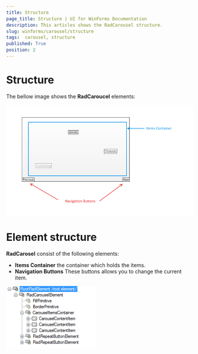 ```yaml
---
title: Structure
page_title: Structure | UI for WinForms Documentation 
description: This articles shows the RadCarousel structure. 
slug: winforms/carousel/structure
tags:  carousel, structure
published: True 
position: 2
---
```


# Structure

The bellow image shows the __RadCaroucel__ elements:

![carousel-structure 001](images/carousel-structure001.png)

# Element structure 

__RadCarosel__ consist of the following elements: 

* __Items Container__ the container which holds the items.
* __Navigation Buttons__ These buttons allows you to change the current item.

![carousel-structure 002](images/carousel-structure002.png)

